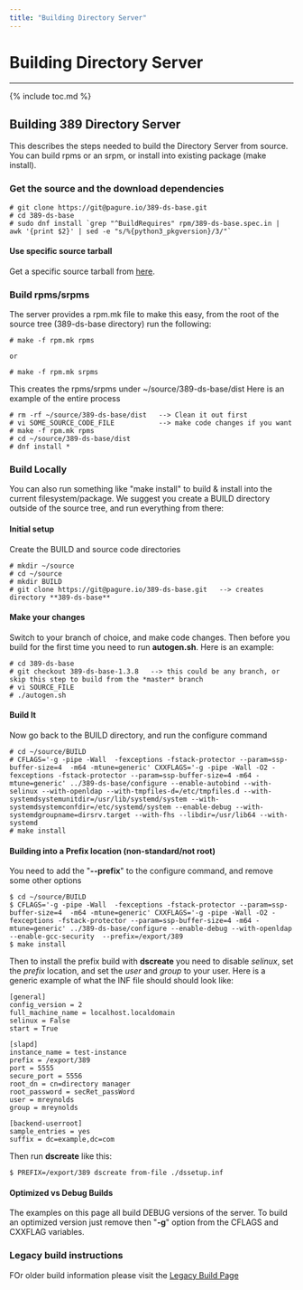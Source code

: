 ```yaml
---
title: "Building Directory Server"
---
```


# Building Directory Server
---------------------

{% include toc.md %}


## Building 389 Directory Server

This describes the steps needed to build the Directory Server from source.  You can build rpms or an srpm, or install into existing package (make install).

### Get the source and the download dependencies

    # git clone https://git@pagure.io/389-ds-base.git 
    # cd 389-ds-base
    # sudo dnf install `grep "^BuildRequires" rpm/389-ds-base.spec.in | awk '{print $2}' | sed -e "s/%{python3_pkgversion}/3/"`

#### Use specific source tarball

Get a specific source tarball from [here](../development/source.html).

### Build rpms/srpms

The server provides a rpm.mk file to make this easy, from the root of the source tree (389-ds-base directory) run the following:

    # make -f rpm.mk rpms

    or

    # make -f rpm.mk srpms

This creates the rpms/srpms under ~/source/389-ds-base/dist  Here is an example of the entire process

    # rm -rf ~/source/389-ds-base/dist   --> Clean it out first
    # vi SOME_SOURCE_CODE_FILE           --> make code changes if you want
    # make -f rpm.mk rpms
    # cd ~/source/389-ds-base/dist
    # dnf install *

### Build Locally

You can also run something like "make install" to build & install into the current filesystem/package.  We suggest you create a BUILD directory outside of the source tree, and run everything from there:

#### Initial setup

Create the BUILD and source code directories

    # mkdir ~/source
    # cd ~/source
    # mkdir BUILD
    # git clone https://git@pagure.io/389-ds-base.git   --> creates directory **389-ds-base**

#### Make your changes

Switch to your branch of choice, and make code changes.  Then before you build for the first time you need to run **autogen.sh**.  Here is an example:

    # cd 389-ds-base
    # git checkout 389-ds-base-1.3.8   --> this could be any branch, or skip this step to build from the *master* branch
    # vi SOURCE_FILE
    # ./autogen.sh

#### Build It

Now go back to the BUILD directory, and run the configure command

    # cd ~/source/BUILD
    # CFLAGS='-g -pipe -Wall  -fexceptions -fstack-protector --param=ssp-buffer-size=4  -m64 -mtune=generic' CXXFLAGS='-g -pipe -Wall -O2 -fexceptions -fstack-protector --param=ssp-buffer-size=4 -m64 -mtune=generic' ../389-ds-base/configure --enable-autobind --with-selinux --with-openldap --with-tmpfiles-d=/etc/tmpfiles.d --with-systemdsystemunitdir=/usr/lib/systemd/system --with-systemdsystemconfdir=/etc/systemd/system --enable-debug --with-systemdgroupname=dirsrv.target --with-fhs --libdir=/usr/lib64 --with-systemd
    # make install

#### Building into a Prefix location (non-standard/not root)

You need to add the "**\-\-prefix**" to the configure command, and remove some other options

    $ cd ~/source/BUILD
    $ CFLAGS='-g -pipe -Wall  -fexceptions -fstack-protector --param=ssp-buffer-size=4  -m64 -mtune=generic' CXXFLAGS='-g -pipe -Wall -O2 -fexceptions -fstack-protector --param=ssp-buffer-size=4 -m64 -mtune=generic' ../389-ds-base/configure --enable-debug --with-openldap --enable-gcc-security  --prefix=/export/389
    $ make install

Then to install the prefix build with **dscreate** you need to disable *selinux*, set the *prefix* location, and set the *user* and *group* to your user.  Here is a generic example of what the INF file should should look like:

    [general]
    config_version = 2
    full_machine_name = localhost.localdomain
    selinux = False
    start = True

    [slapd]
    instance_name = test-instance
    prefix = /export/389
    port = 5555
    secure_port = 5556
    root_dn = cn=directory manager
    root_password = secRet_passWord
    user = mreynolds
    group = mreynolds

    [backend-userroot]
    sample_entries = yes
    suffix = dc=example,dc=com

Then run **dscreate** like this:

    $ PREFIX=/export/389 dscreate from-file ./dssetup.inf


#### Optimized vs Debug Builds

The examples on this page all build DEBUG versions of the server.  To build an optimized version just remove then "**-g**" option from the CFLAGS and CXXFLAG variables.


### Legacy build instructions

FOr older build information please visit the [Legacy Build Page](legacy-building.html)

    




    


    


